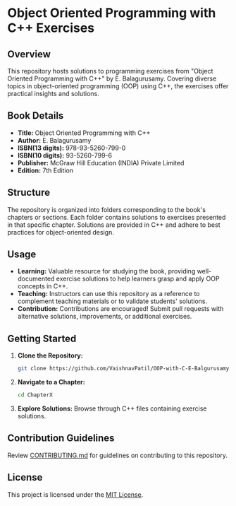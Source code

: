 # Object Oriented Programming with C++ Exercises

## Overview

This repository hosts solutions to programming exercises from "Object Oriented Programming with C++" by E. Balagurusamy. Covering diverse topics in object-oriented programming (OOP) using C++, the exercises offer practical insights and solutions.

## Book Details

- **Title:** Object Oriented Programming with C++
- **Author:** E. Balagurusamy
- **ISBN(13 digits):** 978-93-5260-799-0
-  **ISBN(10 digits):** 93-5260-799-6
- **Publisher:** McGraw Hill Education (INDIA) Private Limited
- **Edition:** 7th Edition

## Structure

The repository is organized into folders corresponding to the book's chapters or sections. Each folder contains solutions to exercises presented in that specific chapter. Solutions are provided in C++ and adhere to best practices for object-oriented design.

## Usage

- **Learning:** Valuable resource for studying the book, providing well-documented exercise solutions to help learners grasp and apply OOP concepts in C++.
- **Teaching:** Instructors can use this repository as a reference to complement teaching materials or to validate students' solutions.
- **Contribution:** Contributions are encouraged! Submit pull requests with alternative solutions, improvements, or additional exercises.

## Getting Started

1. **Clone the Repository:**
    ```bash
    git clone https://github.com/VaishnavPatil/OOP-with-C-E-Balgurusamy-Solution
    ```

2. **Navigate to a Chapter:**
    ```bash
    cd ChapterX
    ```

3. **Explore Solutions:**
    Browse through C++ files containing exercise solutions.

## Contribution Guidelines

Review [CONTRIBUTING.md](https://github.com/VaishnavPatil/OOP-with-C-E-Balgurusamy-Solution/blob/main/CONTRIBUTION.md) for guidelines on contributing to this repository.

## License

This project is licensed under the [MIT License](https://github.com/VaishnavPatil/OOP-with-C-E-Balgurusamy-Solution/blob/main/LICENSE).
